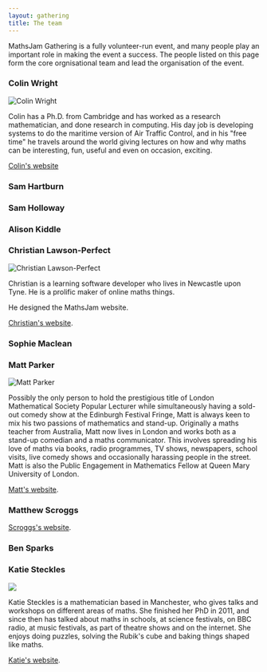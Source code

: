 ```yaml
---
layout: gathering
title: The team
---
```


MathsJam Gathering is a fully volunteer-run event, and many people play an important role in making the event a success. The people listed on this page form the core orgnisational team and lead the organisation of the event.

### Colin Wright
<img alt="Colin Wright" src="../../images/Colin.jpg" class="team-pic"></img>

Colin has a Ph.D. from Cambridge and has worked as a research mathematician, and done research in computing. His day job is developing systems to do the maritime version of Air Traffic Control, and in his "free time" he travels around the world giving lectures on how and why maths can be interesting, fun, useful and even on occasion, exciting.

[Colin's website](https://solipsys.co.uk/)

### Sam Hartburn

### Sam Holloway

### Alison Kiddle

### Christian Lawson-Perfect

<img alt="Christian Lawson-Perfect" src="../../images/clp.jpg" class="team-pic">

Christian is a learning software developer who lives in Newcastle upon Tyne.
He is a prolific maker of online maths things.

He designed the MathsJam website.

[Christian's website](https://somethingorotherwhatever.com).

### Sophie Maclean

### Matt Parker
<img alt="Matt Parker" src="../../images/MattParker.jpg" class="team-pic">
 
Possibly the only person to hold the prestigious title of London Mathematical Society Popular Lecturer while simultaneously having a sold-out comedy show at the Edinburgh Festival Fringe, Matt is always keen to mix his two passions of mathematics and stand-up. Originally a maths teacher from Australia, Matt now lives in London and works both as a stand-up comedian and a maths communicator. This involves spreading his love of maths via books, radio programmes, TV shows, newspapers, school visits, live comedy shows and occasionally harassing people in the street. Matt is also the Public Engagement in Mathematics Fellow at Queen Mary University of London.

[Matt's website](http://www.standupmaths.com).

### Matthew Scroggs

[Scroggs's website](https://mscroggs.co.uk).

### Ben Sparks

### Katie Steckles
<img src="../../images/Katie.jpg" class="team-pic">

Katie Steckles is a mathematician based in Manchester, who gives talks and workshops on different areas of maths. She finished her PhD in 2011, and since then has talked about maths in schools, at science festivals, on BBC radio, at music festivals, as part of theatre shows and on the internet. She enjoys doing puzzles, solving the Rubik's cube and baking things shaped like maths.

[Katie's website](http://www.katiesteckles.co.uk).
